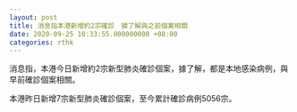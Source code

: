 ```yaml
---
layout: post
title: 消息指本港新增約2宗確診　據了解與之前個案相關
date: 2020-09-25 10:33:55.000000000 +08:00
categories: rthk
---
```


消息指，本港今日新增約2宗新型肺炎確診個案，據了解，都是本地感染病例，與早前確診個案相關。

本港昨日新增7宗新型肺炎確診個案，至今累計確診病例5056宗。
